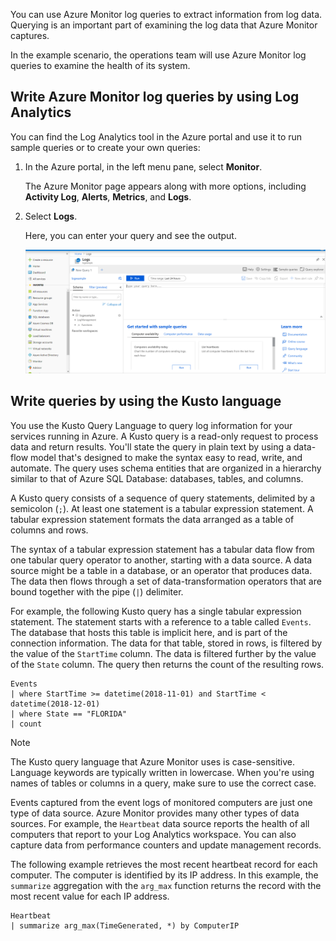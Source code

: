 You can use Azure Monitor log queries to extract information from log data. Querying is an important part of examining the log data that Azure Monitor captures.

In the example scenario, the operations team will use Azure Monitor log queries to examine the health of its system.

## Write Azure Monitor log queries by using Log Analytics

You can find the Log Analytics tool in the Azure portal and use it to run sample queries or to create your own queries:

1. In the Azure portal, in the left menu pane, select **Monitor**.

    The Azure Monitor page appears along with more options, including **Activity Log**, **Alerts**, **Metrics**, and **Logs**.

1. Select **Logs**.

    Here, you can enter your query and see the output.

    ![Screenshot of Azure Monitor with a new query tab opened.](../media/3-azure-monitor-portal-query-pane.png)

## Write queries by using the Kusto language

You use the Kusto Query Language to query log information for your services running in Azure. A Kusto query is a read-only request to process data and return results. You'll state the query in plain text by using a data-flow model that's designed to make the syntax easy to read, write, and automate. The query uses schema entities that are organized in a hierarchy similar to that of Azure SQL Database: databases, tables, and columns.

A Kusto query consists of a sequence of query statements, delimited by a semicolon (`;`). At least one statement is a tabular expression statement. A tabular expression statement formats the data arranged as a table of columns and rows.

The syntax of a tabular expression statement has a tabular data flow from one tabular query operator to another, starting with a data source. A data source might be a table in a database, or an operator that produces data. The data then flows through a set of data-transformation operators that are bound together with the pipe (`|`) delimiter.

For example, the following Kusto query has a single tabular expression statement. The statement starts with a reference to a table called `Events`. The database that hosts this table is implicit here, and is part of the connection information. The data for that table, stored in rows, is filtered by the value of the `StartTime` column. The data is filtered further by the value of the `State` column. The query then returns the count of the resulting rows.

```kusto
Events
| where StartTime >= datetime(2018-11-01) and StartTime < datetime(2018-12-01)
| where State == "FLORIDA"  
| count
```

> [!NOTE]
> The Kusto query language that Azure Monitor uses is case-sensitive. Language keywords are typically written in lowercase. When you're using names of tables or columns in a query, make sure to use the correct case.

Events captured from the event logs of monitored computers are just one type of data source. Azure Monitor provides many other types of data sources. For example, the `Heartbeat` data source reports the health of all computers that report to your Log Analytics workspace. You can also capture data from performance counters and update management records.

The following example retrieves the most recent heartbeat record for each computer. The computer is identified by its IP address. In this example, the `summarize` aggregation with the `arg_max` function returns the record with the most recent value for each IP address.

```kusto
Heartbeat
| summarize arg_max(TimeGenerated, *) by ComputerIP
```
